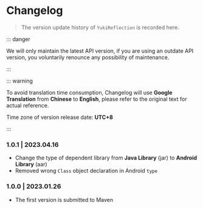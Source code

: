 # Changelog

> The version update history of `YukiReflection` is recorded here.

::: danger

We will only maintain the latest API version, if you are using an outdate API version, you voluntarily renounce any possibility of maintenance.

:::

::: warning

To avoid translation time consumption, Changelog will use **Google Translation** from **Chinese** to **English**, please refer to the original text for actual reference.

Time zone of version release date: **UTC+8**

:::

### 1.0.1 | 2023.04.16 &ensp;<Badge type="tip" text="latest" vertical="middle" />

- Change the type of dependent library from **Java Library** (jar) to **Android Library** (aar)
- Removed wrong `Class` object declaration in Android `type`

### 1.0.0 | 2023.01.26 &ensp;<Badge type="warning" text="stale" vertical="middle" />

- The first version is submitted to Maven